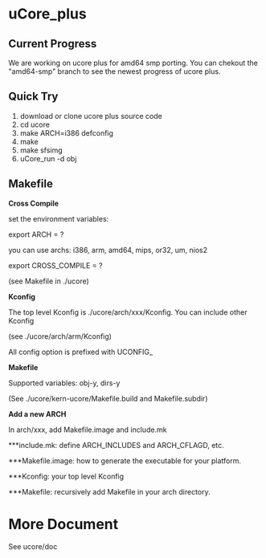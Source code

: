 # uCore_plus

## Current Progress

 We are working on ucore plus for amd64 smp porting. 
 You can chekout the "amd64-smp" branch to see the newest progress of ucore plus.

## Quick Try

1. download or clone ucore plus source code
2. cd ucore
3. make ARCH=i386 defconfig
4. make 
5. make sfsimg
6. uCore_run -d obj

## Makefile

**Cross Compile**

set the environment variables:

export ARCH = ?

you can use archs: i386, arm, amd64, mips, or32, um, nios2 

export CROSS\_COMPILE = ?

(see Makefile in ./ucore)

**Kconfig**

The top level Kconfig is ./ucore/arch/xxx/Kconfig. You can include other Kconfig

  (see ./ucore/arch/arm/Kconfig)

  All config option is prefixed with UCONFIG_

**Makefile**

Supported variables:  obj-y, dirs-y

(See ./ucore/kern-ucore/Makefile.build and Makefile.subdir)

**Add a new ARCH**

In arch/xxx, add Makefile.image and include.mk

***include.mk: define ARCH_INCLUDES and ARCH_CFLAGD, etc.

***Makefile.image: how to generate the executable for your platform.

***Kconfig: your top level Kconfig

***Makefile: recursively add Makefile in your arch directory.

# More Document

See ucore/doc

